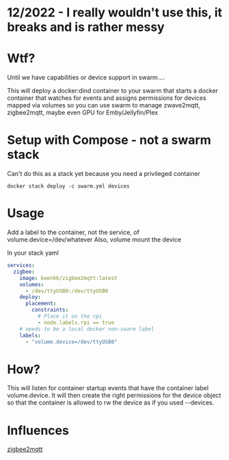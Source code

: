 # 12/2022 - I really wouldn't use this, it breaks and is rather messy

# Wtf?
Until we have capabilities or device support in swarm....

This will deploy a docker:dind container to your swarm that starts a docker container that watches for events and assigns permissions for devices mapped via volumes so you can use swarm to manage zwave2mqtt, zigbee2mqtt, maybe even GPU for Emby/Jellyfin/Plex


# Setup with Compose - not a swarm stack
Can't do this as a stack yet because you need a privileged container
```shell
docker stack deploy -c swarm.yml devices
```

# Usage
Add a label to the container, not the service, of volume.device=/dev/whatever
Also, volume mount the device

In your stack yaml
```yaml
services:
  zigbee:
    image: koenkk/zigbee2mqtt:latest
    volumes:
      - /dev/ttyUSB0:/dev/ttyUSB0
    deploy:
      placement:
        constraints:
          # Place it on the rpi
          - node.labels.rpi == true
    # needs to be a local docker non-swarm label
    labels:
      - "volume.device=/dev/ttyUSB0"
```

# How?
This will listen for container startup events that have the container label volume.device. It will then create the right permissions for the device object so that the container is allowed to rw the device as if you used --devices.

# Influences
[zigbee2mqtt](https://www.zigbee2mqtt.io/information/docker.html)

